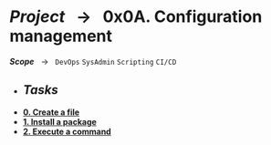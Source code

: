 # ***Project*** &nbsp; → &nbsp; **0x0A. Configuration management** <br />
***Scope*** &nbsp; → &nbsp; ` DevOps ` ` SysAdmin ` ` Scripting ` ` CI/CD `<br />

* ## ***Tasks***
* **[0. Create a file](./0-create_a_file.pp)**
* **[1. Install a package](./1-install_a_package.pp)**
* **[2. Execute a command](./2-execute_a_command.pp)**
